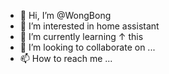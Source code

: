 - 👋 Hi, I’m @WongBong
- 👀 I’m interested in home assistant
- 🌱 I’m currently learning ↑ this
- 💞️ I’m looking to collaborate on ...
- 📫 How to reach me ...

<!---
WongBong/WongBong is a ✨ special ✨ repository because its `README.md` (this file) appears on your GitHub profile.
You can click the Preview link to take a look at your changes.
--->
